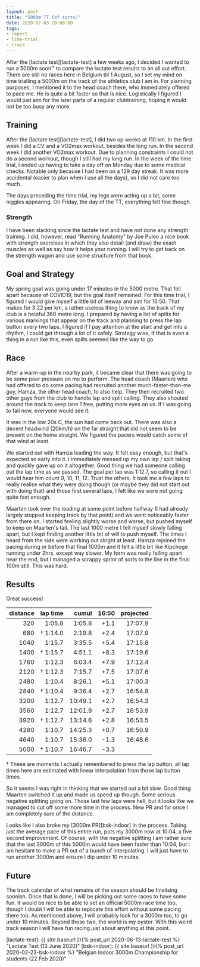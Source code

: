 ```yaml
---
layout: post
title: "5000m TT (of sorts)"
date: 2020-07-03 20:00:00
tags:
- report
- time-trial
- track
---
```


After the [lactate test][lactate-test] a few weeks ago, I decided I wanted to
run a 5000m soon™ to compare the lactate test results to an all out effort.
There are still no races here in Belgium till 1 August, so I set my mind on
time trialling a 5000m on the track of the athletics club I am in. For planning
purposes, I mentioned it to the head coach there, who immediately offered to
pace me. He is quite a bit faster so that is nice. Logistically I figured I
would just aim for the later parts of a regular clubtraining, hoping it would
not be too busy any more.

## Training

After the [lactate test][lactate-test], I did two up weeks at 110 km. In the
first week I did a CV and a VO2max workout, besides the long run.  In the
second week I did another VO2max workout. Due to planning constraints I could
not do a second workout, though I still had my long run. In the week of the
time trial, I ended up having to take a day off on Monday due to some medical
checks. Notable only because I had been on a 129 day streak. It was more
accidental (easier to plan when I use all the days), so I did not care too
much.

The days preceding the time trial, my legs were acting up a bit, some niggles
appearing. On Friday, the day of the TT, everything felt fine though.

### Strength

I have been slacking since the lactate test and have not done any strength
training. I did, however, read "Running Anatomy" by Joe Puleo a nice book with
strength exercises in which they also detail (and draw) the exact muscles as
well as say how it helps your running. I will try to get back on the strength
wagon and use some structure from that book.

## Goal and Strategy

My spring goal was going under 17 minutes in the 5000 metre. That fell apart
because of COVID19, but the goal itself remained. For this time trial, I
figured I would give myself a little bit of leeway and aim for 16:50. That
makes for 3:22 per km, a rather useless thing to know as the track of my club
is a helpful 360 metre long. I prepared by having a list of splits for various
markings that appear on the track and planning to press the lap button every
two laps. I figured if I pay attention at the start and get into a rhythm, I
could get through a lot of it safely. Strategy wise, if that is even a thing in
a run like this, even splits seemed like the way to go.

## Race

After a warm-up in the nearby park, it became clear that there was going to be
some peer pressure on me to perform. The head coach (Maarten) who had offered
to do some pacing had recruited another much-faster-than-me guy, Hamza, the
other head coach, to also help. They then recruited two other guys from the
club to handle lap and split calling. They also shouted around the track to
keep lane 1 free, putting more eyes on us. If I was going to fail now, everyone
would see it.

It was in the low 20s C, the sun had come back out. There was also a decent
headwind (20km/h) on the far straight that did not seem to be present on the
home straight. We figured the pacers would catch some of that wind at least.

We started out with Hamza leading the way. It felt easy enough, but that's
expected so early into it. I immediately messed up my own lap / split taking
and quickly gave up on it altogether. Good thing we had someone calling out the
lap time as we passed. The goal per lap was 1:12.7, so calling it out I would
hear him count 9, 10, 11, 12. Trust the others. It took me a few laps to really
realise what they were doing though (or maybe they did not start out with doing
that) and those first several laps, I felt like we were not going quite fast
enough.

Maarten took over the leading at some point before halfway (I had already
largely stopped keeping track by that point) and we went noticeably faster from
there on. I started feeling slightly worse and worse, but pushed myself to keep
on Maarten's tail. The last 1000 metre I felt myself slowly falling apart, but
I kept finding another little bit of will to push myself. The times I heard
from the side were working out alright at least. Hamza rejoined the pacing
during or before that final 1000m and it felt a little bit like Kipchoge
running under 2hrs, except way slower. My form was really falling apart near
the end, but I managed a scrappy sprint of sorts to the line in the final 100m
still. This was hard.

## Results

Great success!

|distance|lap time|cumul|16:50|projected|
|--------:|------:|----:|-----:|------:|
|320|1:05.8|1:05.8|+1.1|17:07.9|
|680|†  1:14.0|2:19.8|+2.4|17:07.9|
|1040|1:15.7|3:35.5|+5.4|17:15.8|
|1400|†  1:15.7|4:51.1|+8.3|17:19.6|
|1760|1:12.3|6:03.4|+7.9|17:12.4|
|2120|†  1:12.3|7:15.7|+7.5|17:07.6|
|2480|1:10.4|8:26.1|+5.1|17:00.3|
|2840|†  1:10.4|9:36.4|+2.7|16:54.8|
|3200|1:12.7|10:49.1|+2.7|16:54.3|
|3560|1:12.7|12:01.9|+2.7|16:53.9|
|3920|†  1:12.7|13:14.6|+2.8|16:53.5|
|4280|1:10.7|14:25.3|+0.7|16:50.9|
|4640|1:10.7|15:36.0|-1.3|16:48.6|
|5000|†  1:10.7|16:46.7|-3.3||

† These are moments I actually remembered to press the lap button, all lap
times here are estimated with linear interpolation from those lap button times.

So it seems I was right in thinking that we started out a bit slow. Good thing
Maarten switched it up and made us speed up though. Some serious negative
splitting going on. Those last few laps were hell, but it looks like we managed
to cut off some more time in the process. New PR and for once I am completely
sure of the distance.

Looks like I also broke my [3000m PR][bsk-indoor] in the process. Taking just
the average pace of this entire run, puts my 3000m now at 10:04, a five second
improvement. Of course, with the negative splitting I am rather sure that the
last 3000m of this 5000m would have been faster than 10:04, but I am hesitant
to make a PR out of a bunch of interpolating. I will just have to run another
3000m and ensure I dip under 10 minutes.

## Future

The track calendar of what remains of the season should be finalising soonish.
Once that is done, I will be picking out some races to have some fun. It would
be nice to be able to set an official 5000m race time too, though I doubt I
will be able to replicate this effort without some pacing there too. As
mentioned above, I will probably look for a 3000m too, to go under 10 minutes.
Beyond those two, the world is my oyster. With this weird track season I will
have fun racing just about anything at this point.


[strava]: https://www.strava.com/activities/3708635995
[lactate-test]: {{ site.baseurl }}{% post_url 2020-06-13-lactate-test %} "Lactate Test (13 June 2020)"
[bsk-indoor]: {{ site.baseurl }}{% post_url 2020-02-23-bsk-indoor %} "Belgian Indoor 3000m Championship for students (22 Feb 2020)"
